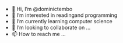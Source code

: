 - 👋 Hi, I’m @dominictembo
- 👀 I’m interested in readingand programming
- 🌱 I’m currently learning computer science
- 💞️ I’m looking to collaborate on ...
- 📫 How to reach me ...

<!---
dominictembo/dominictembo is a ✨ special ✨ repository because its `README.md` (this file) appears on your GitHub profile.
You can click the Preview link to take a look at your changes.
--->
